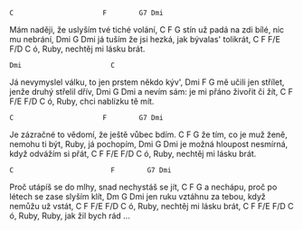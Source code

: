     C                      F        G7 Dmi
Mám naději, že uslyším tvé tiché volání,
  C                        F           G
stín už padá na zdi bílé, nic mu nebrání,
    Dmi                       G             Dmi
já tuším že jsi hezká, jak bývalas' tolikrát,
    C F F/E F/D                C
ó, Ruby,    nechtěj mi lásku brát.

    Dmi                      C
Já nevymyslel válku, to jen prstem někdo kýv',
   Dmi                        F             G
mě učili jen střílet, jenže druhý střelil dřív,
   Dmi                    G            Dmi
a nevím sám: je mi přáno živořit či žít,
    C F F/E F/D             C
ó, Ruby,  chci nablízku tě mít.

    C                      F        G7 Dmi
Je zázračné to vědomí, že ještě vůbec bdím.
  C                                    F           G
že tím, co je muž ženě, nemohu ti být, Ruby, já pochopím,
    Dmi                          G             Dmi
je možná hloupost nesmírná, když odvážím si přát,
    C F F/E F/D                C
ó, Ruby, nechtěj mi lásku brát.

    C                        F        G7 Dmi
Proč utápíš se do mlhy, snad nechystáš se jít,
  C                          F           G
a nechápu, proč po létech se zase slyším klít,
    Dm                           G        Dmi
jen ruku vztáhnu za tebou, když nemůžu už vstát,
    C F F/E F/D                C
ó, Ruby, nechtěj mi lásku brát,
    C F F/E F/D                 C
ó, Ruby,    Ruby, jak žil bych rád ...
